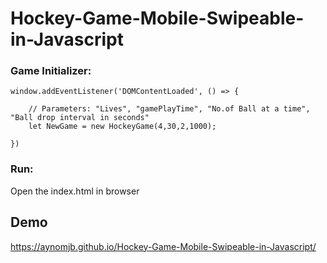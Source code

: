 # Hockey-Game-Mobile-Swipeable-in-Javascript
### Game Initializer:

```
window.addEventListener('DOMContentLoaded', () => {

    // Parameters: "Lives", "gamePlayTime", "No.of Ball at a time", "Ball drop interval in seconds"
	let NewGame = new HockeyGame(4,30,2,1000);
	
})
```
### Run:
Open the index.html in browser

## Demo 
https://aynomjb.github.io/Hockey-Game-Mobile-Swipeable-in-Javascript/
